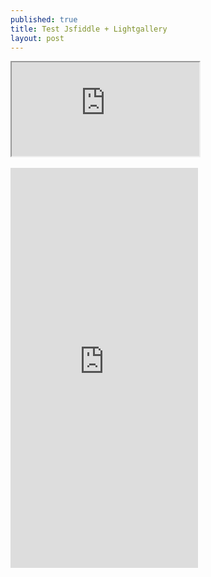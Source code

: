 ```yaml
---
published: true
title: Test Jsfiddle + Lightgallery
layout: post
---
```

<div class="intrinsic-container">
<iframe src="https://jsfiddle.net/qwzxc129/yfyr0j6m/embedded/result,html,js,css/dark/" allowfullscreen></iframe></div>
<br>
<div style='clear:both' class="intrinsic-container">
<iframe height='640' src="https://codepen.io/qwzxc129/embed/kXjXkE/?height=640&theme-id=dark&default-tab=result&embed-version=2" frameborder='no' scrolling='no' allowtransparency='true' allowfullscreen='true'></iframe></div>
